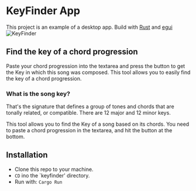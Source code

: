 # KeyFinder App

This project is an example of a desktop app.
Build with [Rust](https://www.rust-lang.org) and [egui](https://github.com/emilk/egui)
![KeyFinder](https://user-images.githubusercontent.com/103199710/213818010-0c2dd64e-dfc8-413f-bf0b-3c3e26da48da.png)

## Find the key of a chord progression

Paste your chord progression into the textarea and press the button to get the Key in which this song was composed.
This tool allows you to easily find the key of a chord progression.

### What is the song key?
That's the signature that defines a group of tones and chords that are tonally related, or compatible. There are 12 major and 12 minor keys.

This tool allows you to find the Key of a song based on its chords. You need to paste a chord progression in the textarea, and hit the button at the bottom.

## Installation

* Clone this repo to your machine.
* `CD` ino the `keyfinder' directory.
* Run with:
```Cargo Run```
